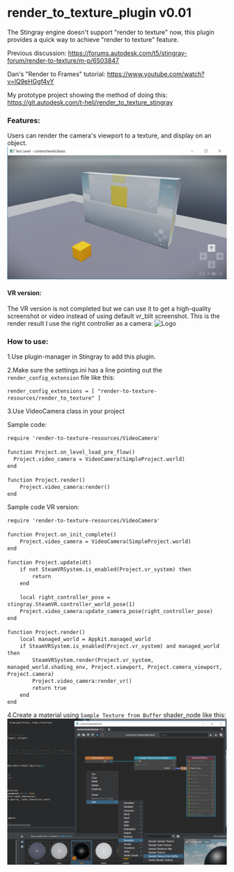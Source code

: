 # render_to_texture_plugin v0.01

The Stingray engine doesn't support "render to texture" now, this plugin provides a quick way to achieve "render to texture" feature.

Previous discussion:
https://forums.autodesk.com/t5/stingray-forum/render-to-texture/m-p/6503847

Dan's "Render to Frames" tutorial:
https://www.youtube.com/watch?v=lQ9eHGgf4vY

My prototype project showing the method of doing this:
https://git.autodesk.com/t-heli/render_to_texture_stingray

### Features: ###

Users can render the camera's viewport to a texture, and display on an object.
![Logo](./images/render_to_texture_result.png)

#### VR version:

The VR version is not completed but we can use it to get a high-quality screenshot or video instead of using default vr_blit screenshot.
This is the render result I use the right controller as a camera:
![Logo](./images/render_to_texture_vr.png)

### How to use: ###

1.Use plugin-manager in Stingray to add this plugin.

2.Make sure the settings.ini has a line pointing out the `render_config_extension` file like this:
```
render_config_extensions = [ "render-to-texture-resources/render_to_texture" ]
```

3.Use VideoCamera class in your project

Sample code:
```
require 'render-to-texture-resources/VideoCamera'

function Project.on_level_load_pre_flow()
  Project.video_camera = VideoCamera(SimpleProject.world)
end

function Project.render()
    Project.video_camera:render()
end
```

Sample code VR version:
```
require 'render-to-texture-resources/VideoCamera'

function Project.on_init_complete()
    Project.video_camera = VideoCamera(SimpleProject.world)
end

function Project.update(dt)
	if not SteamVRSystem.is_enabled(Project.vr_system) then
		return
	end
  
	local right_controller_pose = stingray.SteamVR.controller_world_pose(1)
	Project.video_camera:update_camera_pose(right_controller_pose)
end

function Project.render()
	local managed_world = Appkit.managed_world
	if SteamVRSystem.is_enabled(Project.vr_system) and managed_world then
	    SteamVRSystem.render(Project.vr_system, managed_world.shading_env, Project.viewport, Project.camera_viewport, Project.camera)
	    Project.video_camera:render_vr()
	    return true 
	end
end

```
4.Create a material using `Sample Texture from Buffer` shader_node like this:
![Logo](./images/render_to_texture_material.png)
